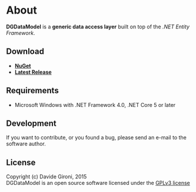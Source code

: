 About
===

**DGDataModel** is a **generic data access layer** built on top of the *.NET Entity Framework*.

## Download

+ **[NuGet](https://www.nuget.org/packages/DG.DataModel)**
+ **[Latest Release](../../releases/latest)**

## Requirements

* Microsoft Windows with .NET Framework 4.0, .NET Core 5 or later

## Development

If you want to contribute, or you found a bug, please send an e-mail to the software author.

## License

Copyright (c) Davide Gironi, 2015  
DGDataModel is an open source software licensed under the [GPLv3 license](http://opensource.org/licenses/GPL-3.0)

